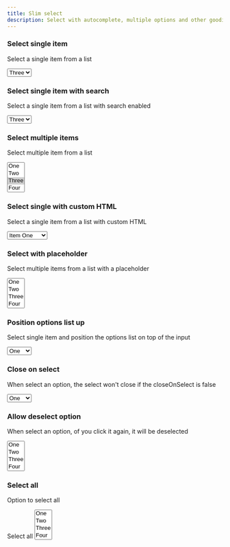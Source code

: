 ```yaml
---
title: Slim select
description: Select with autocomplete, multiple options and other goodies
---
```


### Select single item

Select a single item from a list

<div
  class="slim-select"
  id="single-select"
  data-controller="slim-select"
>
  <select name="field" data-slim-select-target="select">
    <option value="1">One</option>
    <option value="2">Two</option>
    <option value="3" selected>Three</option>
    <option value="4">Four</option>
    <option value="5">Five</option>
    <option value="6">Six</option>
  </select>
</div>

### Select single item with search

Select a single item from a list with search enabled

<div
  class="slim-select"
  id="search-select"
  data-controller="slim-select"
  data-slim-select-show-search-value="true"
>
  <select name="field" data-slim-select-target="select" >
    <option value="1">One</option>
    <option value="2">Two</option>
    <option value="3" selected>Three</option>
    <option value="4">Four</option>
    <option value="5">Five</option>
    <option value="6">Six</option>
  </select>
</div>

### Select multiple items

Select multiple item from a list

<div
  class="slim-select"
  id="multi-select"
  data-controller="slim-select"
>
  <select name="field" data-slim-select-target="select"  multiple>
    <option value="1">One</option>
    <option value="2">Two</option>
    <option value="3" selected>Three</option>
    <option value="4">Four</option>
    <option value="5">Five</option>
    <option value="6">Six</option>
  </select>
</div>

### Select single with custom HTML

Select a single item from a list with custom HTML

<div
  class="slim-select"
  id="custom-select"
  data-controller="slim-select"
>
  <select name="field" data-slim-select-target="select" \>
    <option data-inner-html="<strong>Strong:<strong> Item one" value="One">Item One</option>
    <option data-inner-html="<i>Italics:<i> Item two" value="Two">Item Two</option>
    <option data-inner-html="<img src='https://via.placeholder.com/150 /> Con imagen" value="Three">Con imagen</option>
  </select>
</div>

### Select with placeholder

Select multiple items from a list with a placeholder

<div
  class="slim-select"
  id="placeholder-select"
  data-controller="slim-select"
  data-slim-select-placeholder-value="Select options.."
>
  <select name="field" data-slim-select-target="select"   multiple>
    <option value="1">One</option>
    <option value="2">Two</option>
    <option value="3">Three</option>
    <option value="4">Four</option>
    <option value="5">Five</option>
    <option value="6">Six</option>
  </select>
</div>

### Position options list up

Select single item and position the options list on top of the input

<div
  class="slim-select"
  id="show-content-select"
  data-controller="slim-select"
  data-slim-select-show-content-value="up"
>
  <select name="field" data-slim-select-target="select"  >
    <option value="1">One</option>
    <option value="2">Two</option>
    <option value="3">Three</option>
    <option value="4">Four</option>
    <option value="5">Five</option>
    <option value="6">Six</option>
  </select>
</div>

### Close on select

When select an option, the select won't close if the closeOnSelect is false

<div
  class="slim-select"
  id="close-on-select"
  data-controller="slim-select"
  data-slim-select-close-on-select-value="true"
>
  <select name="field" data-slim-select-target="select" >
    <option value="1">One</option>
    <option value="2">Two</option>
    <option value="3">Three</option>
    <option value="4">Four</option>
    <option value="5">Five</option>
    <option value="6">Six</option>
  </select>
</div>

### Allow deselect option

When select an option, of you click it again, it will be deselected

<div
  class="slim-select"
  id="allow-deselect-option"
  data-controller="slim-select"
  data-slim-select-allow-deselect-option-value="true"
>
  <select name="field" data-slim-select-target="select"  multiple>
    <option value="1">One</option>
    <option value="2">Two</option>
    <option value="3">Three</option>
    <option value="4">Four</option>
    <option value="5">Five</option>
    <option value="6">Six</option>
  </select>
</div>

### Select all

Option to select all

<div class="slim-select" id="select-all" data-controller="slim-select"
data-slim-select-select-all-text-value="Select all"
data-slim-select-deselect-all-text-value="Deselect all">
  <a data-action="slim-select#selectAll"
  data-slim-select-target="selectAll" class="button is-small" id="button-select-all">Select all</a>
  <select name="field" data-slim-select-target="select"  multiple>
    <option value="1">One</option>
    <option value="2">Two</option>
    <option value="3">Three</option>
    <option value="4">Four</option>
    <option value="5">Five</option>
    <option value="6">Six</option>
  </select>
</div>
